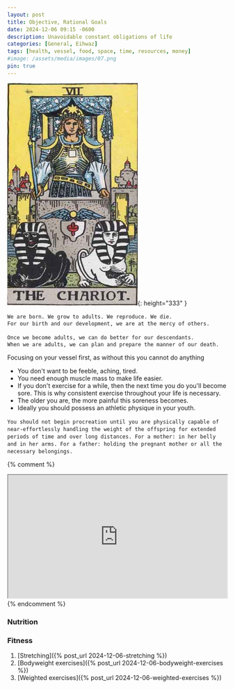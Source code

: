 ```yaml
---
layout: post
title: Objective, Rational Goals
date: 2024-12-06 09:15 -0600
description: Unavoidable constant obligations of life
categories: [General, Eihwaz]
tags: [health, vessel, food, space, time, resources, money]
#image: /assets/media/images/07.png
pin: true
---
```


![Desktop View](/assets/media/images/07.png){: height="333" }

```
We are born. We grow to adults. We reproduce. We die.
For our birth and our development, we are at the mercy of others.

Once we become adults, we can do better for our descendants.
When we are adults, we can plan and prepare the manner of our death.
```
Focusing on your vessel first, as without this you cannot do anything
- You don't want to be feeble, aching, tired.
- You need enough muscle mass to make life easier.
- If you don't exercise for a while, then the next time you do you'll become sore. This is why consistent exercise throughout your life is necessary.
- The older you are, the more painful this soreness becomes.
- Ideally you should possess an athletic physique in your youth.

``You should not begin procreation until you are physically capable of near-effortlessly handling the weight of the offspring for extended periods of time and over long distances.
For a mother: in her belly and in her arms.
For a father: holding the pregnant mother or all the necessary belongings.``

{% comment %}
<iframe id="odysee-iframe" style="width:100%; aspect-ratio:16 / 9;" src="https://odysee.com/$/embed/@mivel:f/suicideboys-omniman:9?r=7FQSqskDpqQ2GGj1ybZbywXaahZqbELU&signature=b69a8d982414b4b9860f06658529eb050228a62fadf6a36bc979bc0a111530d236c8d1821c9749fa9faa39660a57983f0a60d3d36679cf5e3f61bbb1a5c4198d&signature_ts=1733504971" allowfullscreen></iframe>
{% endcomment %}

### Nutrition



### Fitness

1. [Stretching]({% post_url 2024-12-06-stretching %})
2. [Bodyweight exercises]({% post_url 2024-12-06-bodyweight-exercises %})
3. [Weighted exercises]({% post_url 2024-12-06-weighted-exercises %})
